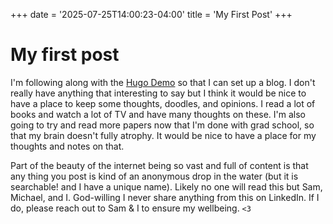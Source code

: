 +++
date = '2025-07-25T14:00:23-04:00'
title = 'My First Post'
+++
# My first post

I'm following along with the [Hugo Demo](https://gohugo.io/getting-started/quick-start/) so that I can set up a blog. I don't really have anything that interesting to say but I think it would be nice to have a place to keep some thoughts, doodles, and opinions. I read a lot of books and watch a lot of TV and have many thoughts on these. I'm also going to try and read more papers now that I'm done with grad school, so that my brain doesn't fully atrophy. It would be nice to have a place for my thoughts and notes on that.

Part of the beauty of the internet being so vast and full of content is that any thing you post is kind of an anonymous drop in the water (but it is searchable! and I have a unique name). Likely no one will read this but Sam, Michael, and I. God-willing I never share anything from this on LinkedIn. If I do, please reach out to Sam & I to ensure my wellbeing. `<3`